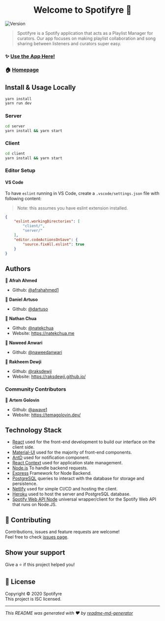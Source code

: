 <h1 align="center">Welcome to Spotifyre 👋</h1>
<p>
  <img alt="Version" src="https://img.shields.io/badge/version-1.0-blue.svg?cacheSeconds=2592000" />
</p>

> Spotifyre is a Spotify application that acts as a Playlist Manager for curators. Our app focuses on making playlist collaboration and song sharing between listeners and curators super easy.

### ✨ [Use the App Here!](https://spotifyre-manager.netlify.app/)

### 🏠 [Homepage](https://github.com/natekchua/Spotifyre#readme)

## Install & Usage Locally

```sh
yarn install
yarn run dev
```

### Server

```sh
cd server
yarn install && yarn start
```

### Client

```sh
cd client
yarn install && yarn start
```

### Editor Setup

#### VS Code

To have `eslint` running in VS Code, create a `.vscode/settings.json` file with following content:

> Note: this assumes you have eslint extension installed.

```json
{
    "eslint.workingDirectories": [
        "client/",
        "server/"
    ],
    "editor.codeActionsOnSave": {
        "source.fixAll.eslint": true
    }
}
```

## Authors

👤 **Afrah Ahmed**

- Github: [@afrahahmed1](https://github.com/afrahahmed1)

👤 **Daniel Artuso**

- Github: [@dartuso](https://github.com/dartuso)

👤 **Nathan Chua**

- Github: [@natekchua](https://github.com/natekchua)
- Website: https://natekchua.me

👤 **Naweed Anwari**

- Github: [@naweedanwari](https://github.com/naweedanwari)

👤 **Rakheem Dewji**

- Github: [@raksdewji](https://github.com/raksdewji)
- Website: https://raksdewji.github.io/

### Community Contributors

👤 **Artem Golovin**

- Github: [@awave1](https://github.com/awave1)
- Website: https://temagolovin.dev/

## Technology Stack

- [React](https://reactjs.org/) used for the front-end development to build our interface on the client side.
- [Material-UI](https://material-ui.com/) used for the majority of front-end components.
- [AntD](https://ant.design/) used for notification component.
- [React Context](https://reactjs.org/docs/context.html) used for application state management.
- [Node.js](https://nodejs.org/) To handle backend requests.
- [Express](https://expressjs.com/) Framework for Node Backend.
- [PostgreSQL](https://www.postgresql.org/) queries to interact with the database for storage and persistence.
- [Netlify](https://www.netlify.com/) used for simple CI/CD and hosting the client.
- [Heroku](https://heroku.com/) used to host the server and PostgreSQL database.
- [Spotify Web API Node](https://github.com/thelinmichael/spotify-web-api-node) universal wrapper/client for the Spotify Web API that runs on Node.JS.

## 🤝 Contributing

Contributions, issues and feature requests are welcome!<br />Feel free to check [issues page](https://github.com/natekchua/Spotifyre/issues).

## Show your support

Give a ⭐️ if this project helped you!

## 📝 License

Copyright © 2020 Spotifyre<br />
This project is ISC licensed.

---

_This README was generated with ❤️ by [readme-md-generator](https://github.com/kefranabg/readme-md-generator)_
